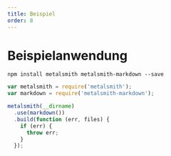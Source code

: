 ```yaml
---
title: Beispiel
order: 8
---
```


# Beispielanwendung

<!-- slide:start -->
```
npm install metalsmith metalsmith-markdown --save
```
<!-- slide:end -->
<!-- slide:start -->
```javascript
var metalsmith = require('metalsmith');
var markdown = require('metalsmith-markdown');

metalsmith(__dirname)
  .use(markdown())
  .build(function (err, files) {
    if (err) {
      throw err;
    }
  });
```
<!-- slide:end -->
